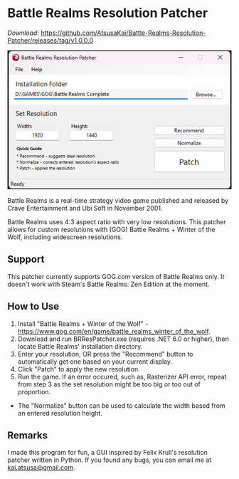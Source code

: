 # Battle Realms Resolution Patcher

*Download:* https://github.com/AtsusaKai/Battle-Realms-Resolution-Patcher/releases/tag/v1.0.0.0

![Screenshot](BRResPatcher.png)

Battle Realms is a real-time strategy video game published and released by Crave Entertainment and Ubi Soft in November 2001.

Battle Realms uses 4:3 aspect ratio with very low resolutions. This patcher allows for custom resolutions with (GOG) Battle Realms + Winter of the Wolf, including widescreen resolutions.

## Support
This patcher currently supports GOG.com version of Battle Realms only. It doesn't work with Steam's Battle Realms: Zen Edition at the moment.

## How to Use
1. Install "Battle Realms + Winter of the Wolf" - https://www.gog.com/en/game/battle_realms_winter_of_the_wolf.
2. Download and run BRResPatcher.exe (requires .NET 6.0 or higher), then locate Battle Realms' installation directory. 
3. Enter your resolution, OR press the "Recommend" button to automatically get one based on your current display. 
4. Click "Patch" to apply the new resolution.
5. Run the game. If an error occured, such as, Rasterizer API error, repeat from step 3 as the set resolution might be too big or too out of proportion.

* The "Normalize" button can be used to calculate the width based from an entered resolution height.

## Remarks
I made this program for fun, a GUI inspired by Felix Krull's resolution patcher written in Python. If you found any bugs, you can email me at kai.atsusa@gmail.com.
